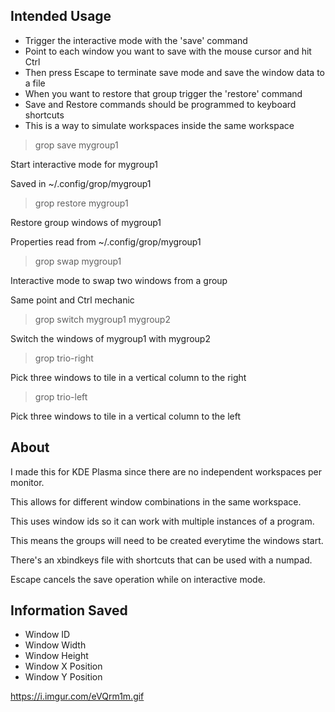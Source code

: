## Intended Usage

- Trigger the interactive mode with the 'save' command
- Point to each window you want to save with the mouse cursor and hit Ctrl
- Then press Escape to terminate save mode and save the window data to a file
- When you want to restore that group trigger the 'restore' command
- Save and Restore commands should be programmed to keyboard shortcuts
- This is a way to simulate workspaces inside the same workspace

>grop save mygroup1

Start interactive mode for mygroup1

Saved in ~/.config/grop/mygroup1

>grop restore mygroup1

Restore group windows of mygroup1

Properties read from ~/.config/grop/mygroup1

>grop swap mygroup1

Interactive mode to swap two windows from a group

Same point and Ctrl mechanic

>grop switch mygroup1 mygroup2

Switch the windows of mygroup1 with mygroup2

>grop trio-right

Pick three windows to tile in a vertical column to the right

>grop trio-left

Pick three windows to tile in a vertical column to the left

## About

I made this for KDE Plasma since there are no independent workspaces per monitor.

This allows for different window combinations in the same workspace.

This uses window ids so it can work with multiple instances of a program.

This means the groups will need to be created everytime the windows start.

There's an xbindkeys file with shortcuts that can be used with a numpad.

Escape cancels the save operation while on interactive mode.

## Information Saved

 - Window ID
 - Window Width
 - Window Height
 - Window X Position
 - Window Y Position

https://i.imgur.com/eVQrm1m.gif